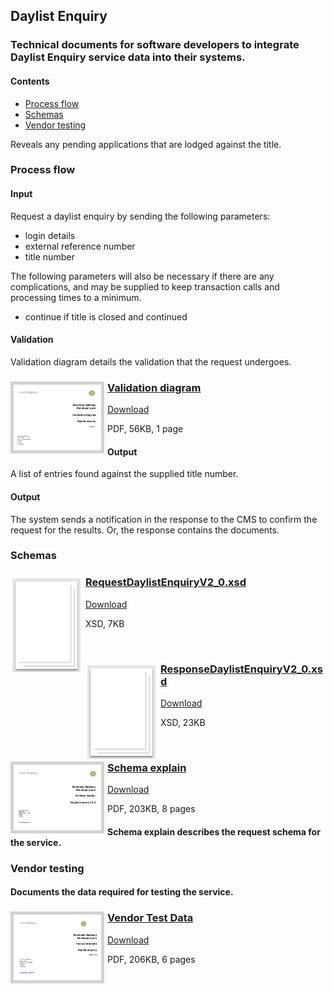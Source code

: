 ## Daylist Enquiry

### Technical documents for software developers to integrate Daylist Enquiry service data into their systems.

#### Contents
- [Process flow](#process-flow)
- [Schemas](#schemas)
- [Vendor testing](#vendor-testing)

Reveals any pending applications that are lodged against the title.

### Process flow

#### Input
Request a daylist enquiry by sending the following parameters:

- login details
- external reference number
- title number

The following parameters will also be necessary if there are any complications, and may be supplied to keep transaction calls and processing times to a minimum.

- continue if title is closed and continued

#### Validation
Validation diagram details the validation that the request undergoes.

<h3><a href="../../pdfs/services/DaylistEnquiry_ValidationDiagram_v1.1.pdf">
<img style="float: left; margin: 0px 5px 0px 0px;  border:5px solid LightGrey;" src="../../images/thumbnail/DayListEnquiryValidationDiagramV1_1.pdf.png"></a>
<a href="../../pdfs/services/DaylistEnquiry_ValidationDiagram_v1.1.pdf">Validation diagram</a></h3>
<a download="DaylistEnquiry_ValidationDiagram_v1.1.pdf" href="../../pdfs/services/DaylistEnquiry_ValidationDiagram_v1.1.pdf">Download</a>

PDF, 56KB, 1 page
<br />
#### Output
A list of entries found against the supplied title number.

#### Output

The system sends a notification in the response to the CMS to confirm the request for the results. Or, the response contains the documents.

### Schemas

<h3><a href="../../schemas/RequestDaylistEnquiryV2_0.xsd">
<img style="float: left; margin: 0px 5px 0px 0px" src="../../images/thumbnail/file.png"></a> 
<a href="../../schemas/RequestDaylistEnquiryV2_0.xsd">RequestDaylistEnquiryV2_0.xsd</a></h3>
<a download="RequestDaylistEnquiryV2_0.xsd" href="../../schemas/RequestDaylistEnquiryV2_0.xsd">Download</a>

XSD, 7KB

<br/>
<h3><a href="../../schemas/ResponseDaylistEnquiryV2_0.xsd">
<img style="float: left; margin: 0px 5px 0px 0px" src="../../images/thumbnail/file.png"></a> 
<a href="../../schemas/ResponseDaylistEnquiryV2_0.xsd">ResponseDaylistEnquiryV2_0.xsd</a></h3>
<a download="ResponseDaylistEnquiryV2_0.xsd" href="../../schemas/ResponseDaylistEnquiryV2_0.xsd">Download</a>

XSD, 23KB

<br/>

<h3><a href="../../pdfs/services/DaylistEnquiry_v2.0_SchemaExplain.pdf">
<img style="float: left; margin: 0px 5px 0px 0px;  border:5px solid LightGrey;" src="../../images/thumbnail/RequestDaylistEnquiryV2_0SchemaExplain.pdf.png"></a>
<a href="../../pdfs/services/DaylistEnquiry_v2.0_SchemaExplain.pdf">Schema explain</a></h3>
<a download="DaylistEnquiry_v2.0_SchemaExplain.pdf" href="../../pdfs/services/DaylistEnquiry_v2.0_SchemaExplain.pdf">Download</a>

PDF, 203KB, 8 pages

#### Schema explain describes the request schema for the service.

### Vendor testing

#### Documents the data required for testing the service.

<h3><a href="../../pdfs/services/DaylistEnquiry v2_0VendorTest.pdf">
<img style="float: left; margin: 0px 5px 0px 0px;  border:5px solid LightGrey;" src="../../images/thumbnail/DaylistEnquiry-v2_0VendorTest.pdf.png"></a>
<a href="../../pdfs/services/DaylistEnquiry v2_0VendorTest.pdf">Vendor Test Data</a></h3>
<a download="DaylistEnquiry v2_0VendorTest.pdf" href="../../pdfs/services/DaylistEnquiry v2_0VendorTest.pdf">Download</a>

PDF, 206KB, 6 pages